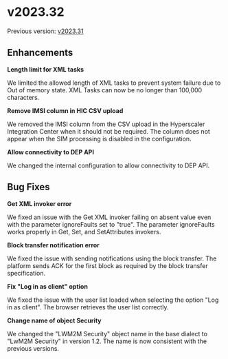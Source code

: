 # v2023.32

Previous version: [v2023.31](v2023.31.md)

## Enhancements

**Length limit for XML tasks**      

We limited the allowed length of XML tasks to prevent system failure due to Out of memory state. XML Tasks can now be no longer than 100,000 characters.

**Remove IMSI column in HIC CSV upload**      

We removed the IMSI column from the CSV upload in the Hyperscaler Integration Center when it should not be required. The column does not appear when the SIM processing is disabled in the configuration.

**Allow connectivity to DEP API**      

We changed the internal configuration to allow connectivity to DEP API.

## Bug Fixes

**Get XML invoker error**      

We fixed an issue with the Get XML invoker failing on absent value even with the parameter ignoreFaults set to "true". The parameter ignoreFaults works properly in Get, Set, and SetAttributes invokers.

**Block transfer notification error**      

We fixed the issue with sending notifications using the block transfer. The platform sends ACK for the first block as required by the block transfer specification.

**Fix "Log in as client" option**      

We fixed the issue with the user list loaded when selecting the option "Log in as client". The browser retrieves the user list correctly.

**Change name of object Security**      

We changed the "LWM2M Security" object name in the base dialect to "LwM2M Security" in version 1.2. The name is now consistent with the previous versions.


